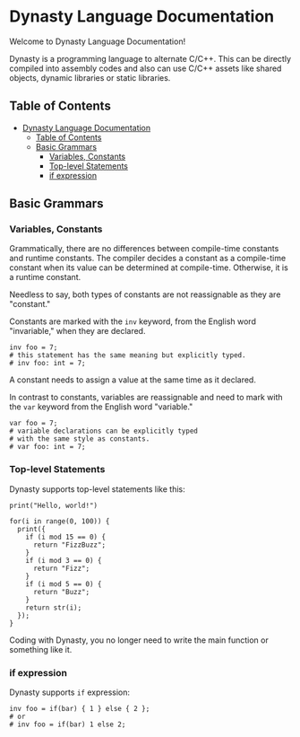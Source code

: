 # Dynasty Language Documentation

Welcome to Dynasty Language Documentation!

Dynasty is a programming language to alternate C/C++.
This can be directly compiled into assembly codes and also can use C/C++ assets like shared objects, dynamic libraries or static libraries. 

## Table of Contents
- [Dynasty Language Documentation](#dynasty-language-documentation)
  - [Table of Contents](#table-of-contents)
  - [Basic Grammars](#basic-grammars)
    - [Variables, Constants](#variables-constants)
    - [Top-level Statements](#top-level-statements)
    - [if expression](#if-expression)

## Basic Grammars

### Variables, Constants
Grammatically, there are no differences between compile-time constants and runtime constants.
The compiler decides a constant as a compile-time constant when its value can be determined at compile-time.
Otherwise, it is a runtime constant.

Needless to say, both types of constants are not reassignable as they are "constant."

Constants are marked with the `inv` keyword, from the English word "invariable," when they are declared.

```dn
inv foo = 7;
# this statement has the same meaning but explicitly typed.
# inv foo: int = 7;
```

A constant needs to assign a value at the same time as it declared.

In contrast to constants, variables are reassignable and need to mark with the `var` keyword from the English word "variable."

```dn
var foo = 7;
# variable declarations can be explicitly typed
# with the same style as constants.
# var foo: int = 7;
```

### Top-level Statements
Dynasty supports top-level statements like this:

```dn
print("Hello, world!")
```

```dn
for(i in range(0, 100)) {
  print({
    if (i mod 15 == 0) {
      return "FizzBuzz";
    }
    if (i mod 3 == 0) {
      return "Fizz";
    }
    if (i mod 5 == 0) {
      return "Buzz";
    }
    return str(i);
  });
}
```

Coding with Dynasty, you no longer need to write the main function or something like it.

### if expression
Dynasty supports `if` expression:

```dn
inv foo = if(bar) { 1 } else { 2 };
# or
# inv foo = if(bar) 1 else 2;
```
